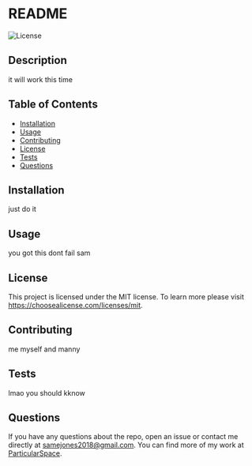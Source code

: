 # README

  ![License](https://img.shields.io/badge/license-MIT-blue.svg)

  ## Description

  it will work this time

  ## Table of Contents

  - [Installation](#installation)
  - [Usage](#usage)
  - [Contributing](#credits)
  - [License](#license)
  - [Tests](#tests)
  - [Questions](#questions)

  ## Installation

  just do it

  ## Usage

  you got this dont fail sam

  ## License

 This project is licensed under the MIT license. To learn more please visit https://choosealicense.com/licenses/mit.

  ## Contributing

  me myself and manny

  ## Tests

  lmao you should kknow

  ## Questions

  If you have any questions about the repo, open an issue or contact me directly at [samejones2018@gmail.com](mailto:samejones2018@gmail.com). You can find more of my work at [ParticularSpace](github.com).